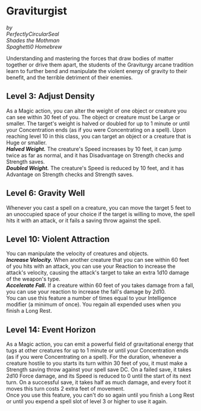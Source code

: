 # Graviturgist
*by*  
*PerfectlyCircularSeal*  
*Shades the Mothman*  
*Spaghetti0 Homebrew*  

Understanding and mastering the forces that draw bodies of matter together or drive them apart, the students of the Graviturgy arcane tradition learn to further bend and manipulate the violent energy of gravity to their benefit, and the terrible detriment of their enemies.

## Level 3: Adjust Density
As a Magic action, you can alter the weight of one object or creature you can see within 30 feet of you. The object or creature must be Large or smaller. The target's weight is halved or doubled for up to 1 minute or until your Concentration ends (as if you were Concentrating on a spell). Upon reaching level 10 in this class, you can target an object or a creature that is Huge or smaller.  
***Halved Weight.*** The creature's Speed increases by 10 feet, it can jump twice as far as normal, and it has Disadvantage on Strength checks and Strength saves.  
***Doubled Weight.*** The creature's Speed is reduced by 10 feet, and it has Advantage on Strength checks and Strength saves.

## Level 6: Gravity Well
Whenever you cast a spell on a creature, you can move the target 5 feet to an unoccupied space of your choice if the target is willing to move, the spell hits it with an attack, or it fails a saving throw against the spell.

## Level 10: Violent Attraction
You can manipulate the velocity of creatures and objects.  
***Increase Velocity.*** When another creature that you can see within 60 feet of you hits with an attack, you can use your Reaction to increase the attack's velocity, causing the attack's target to take an extra 1d10 damage of the weapon's type.  
***Accelerate Fall.*** If a creature within 60 feet of you takes damage from a fall, you can use your reaction to increase the fall's damage by 2d10.  
You can use this feature a number of times equal to your Intelligence modifier (a minimum of once). You regain all expended uses when you finish a Long Rest.

## Level 14: Event Horizon
As a Magic action, you can emit a powerful field of gravitational energy that tugs at other creatures for up to 1 minute or until your Concentration ends (as if you were Concentrating on a spell). For the duration, whenever a creature hostile to you starts its turn within 30 feet of you, it must make a Strength saving throw against your spell save DC. On a failed save, it takes 2d10 Force damage, and its Speed is reduced to 0 until the start of its next turn. On a successful save, it takes half as much damage, and every foot it moves this turn costs 2 extra feet of movement.  
Once you use this feature, you can't do so again until you finish a Long Rest or until you expend a spell slot of level 3 or higher to use it again.
